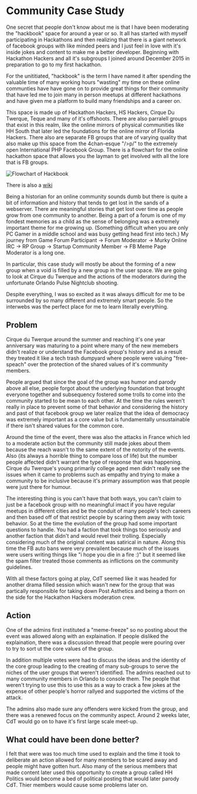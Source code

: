 # Community Case Study

One secret that people don't know about me is that I have been moderating the "hackbook" space for around a year or so. It all has started with myself participating in Hackathons and then realizing that there is a giant network of facebook groups with like minded peers and I just feel in love with it's inside jokes and content to make me a better developer. Beginning with Hackathon Hackers and all it's subgroups I joined around December 2015 in preparation to go to my first hackathon. 

For the unititiated, "hackbook" is the term I have named it after spending the valuable time of many working hours "wasting" my time on these online communties have have gone on to provide great things for their community that have led me to join many in person meetups at different hackathons and have given me a platform to build many friendships and a career on.

This space is made up of Hackathon Hackers, HS Hackers, Cirque Du Twerque, Teque and many of it's offshoots. There are also parralell groups that exist in this realm, like the online mirrors of physical communities like HH South that later led the foundations for the online mirror of Florida Hackers. There also are separate FB groups that are of varying quality that also make up this space from the 4chan-esque "/>p/" to the extremely open International PHP Facebook Group. There is a flowchart for the online hackathon space that allows you the layman to get involved with all the lore that is FB groups.

![Flowchart of Hackbook](http://i.imgur.com/390wgJH.png)

There is also a [wiki](https://cdt.gd/wiki/Cirque_du_Twerque)

Being a historian for an online community sounds dumb but there is quite a bit of information and history that tends to get lost in the sands of a webserver. There are meaningful stories that get lost over time as people grow from one community to another. Being a part of a forum is one of my fondest memories as a child as the sense of belonging was a extremely important theme for me growing up. (Something difficult when you are only PC Gamer in a middle school and was busy getting head first into tech.) My journey from Game Forum Participant -> Forum Moderator -> Murky Online IRC -> RP Group -> Startup Community Member -> FB Meme Page Moderator is a long one. 

In particular, this case study will mostly be about the forming of a new group when a void is filled by a new group in the user space. We are going to look at Cirque du Twerque and the actions of the moderators during the unfortunate Orlando Pulse Nightclub shooting.

Despite everything, I was so excited as it was always difficult for me to be surrounded by so many different and extremely smart people. So the interwebs was the perfect place for me to learn literally everything.

## Problem

Cirque du Twerque around the summer and reaching it's one year anniversary was maturing to a point where many of the new memebers didn't realize or understand the Facebook group's history and as a result they treated it like a tech trash dumpyard where people were valuing "free-speach" over the protection of the shared values of it's community members.

People argued that since the goal of the group was humor and parody above all else, people forgot about the underlying foundation that brought everyone together and subsequency fostered some trolls to come into the community started to be mean to each other. At the time the rules weren't really in place to prevent some of that behavior and considering the history and past of that facebook group we later realize that the idea of democracy was extremely important as a core value but is fundamentally unsustainable if there isn't shared values for the common core.

Around the time of the event, there was also the attacks in France which led to a moderate action but the community still made jokes about them because the reach wasn't to the same extent of the notority of the events. Also (its always a horrible thing to compare loss of life) but the number people affected didn't warrant the type of response that was happening. Cirque du Twerque's young primarily college aged men didn't really see the issues when it came to problems such as empathy and trying to make a community to be inclusive because it's primary assumption was that people were just there for humour.

The interesting thing is you can't have that both ways, you can't claim to just be a facebook group with no meaningful imact if you have regular meetups in different cities and be the conduit of many people's tech careers and then based off of that restrict people by scaring them away with toxic behavior. So at the time the evolution of the group had some important questions to handle. You had a faction that took things too seriously and another faction that didn't and would revel their trolling. Especially considering much of the original content was satirical in nature. Along this time the FB auto bans were very prevailent because much of the issues were users writing things like "i hope you die in a fire :)" but it seemed like the spam filter treated those comments as inflictions on the community guidelines.

With all these factors going at play, CdT seemed like it was headed for another drama filled session which wasn't new for the group that was partically responsible for taking down Post Asthetics and being a thorn on the side for the Hackathon Hackers moderation crew. 


## Action

One of the admins first instituted a "meme-freeze" so no posting about the event was allowed along with an explaination. If people disliked the explaination, there was a discussion thread that people were pouring over to try to sort ut the core values of the group. 

In addition multiple votes were had to discuss the ideas and the identity of the core group leading to the creating of many sub-groups to serve the niches of the user groups that weren't identified. The admins reached out to many community members in Orlando to console them. The people that weren't trying to use this to use this as a way to crack a few jokes at the expense of other people's horror rallyed and supported the victims of the attack.

The admins also made sure any offenders were kicked from the group, and there was a renewed focus on the community aspect. Around 2 weeks later, CdT would go on to have it's first large scale meet-up.



## What could have been done better?

I felt that were was too much time used to explain and the time it took to deliberate an action allowed for many members to be scared away and people might have gotten hurt. Also many of the serious members that made content later used this opportunity to create a group called HH Politics would become a bed of political posting that would later parody CdT. Thier members would cause some problems later on.